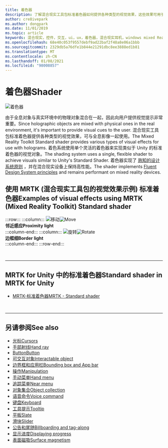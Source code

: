 ```yaml
---
title: 着色器
description: 了解混合现实工具包标准着色器如何提供各种类型的视觉效果，这些效果可用于混合现实应用中的全息影像。
author: cre8ivepark
ms.author: dongpark
ms.date: 11/01/2019
ms.topic: article
keywords: 混合现实，控件，交互，ui，ux，着色器，混合现实耳机，windows mixed Reality 耳机，虚拟现实耳机，HoloLens，MRTK，混合现实工具包，视觉效果
ms.openlocfilehash: 68e40c053f9557debf9ad22baf2f48a8e06a1bbb
ms.sourcegitcommit: 2329db5a76dfe1b844e21291dbc8ee3888ed1b81
ms.translationtype: MT
ms.contentlocale: zh-CN
ms.lasthandoff: 01/08/2021
ms.locfileid: "98008857"
---
```

# <a name="shader"></a><span data-ttu-id="9bd11-104">着色器</span><span class="sxs-lookup"><span data-stu-id="9bd11-104">Shader</span></span>

![着色器](images/UX_Hero_StandardShader.jpg)

<span data-ttu-id="9bd11-106">由于全息对象与真实环境中的物理对象混合在一起，因此向用户提供视觉提示非常重要。</span><span class="sxs-lookup"><span data-stu-id="9bd11-106">Since holographic objects are mixed with physical ones in the real environment, it's important to provide visual cues to the user.</span></span> <span data-ttu-id="9bd11-107">混合现实工具包标准着色器提供各种类型的视觉效果，可与全息影像一起使用。</span><span class="sxs-lookup"><span data-stu-id="9bd11-107">The Mixed Reality Toolkit Standard shader provides various types of visual effects for use with holograms.</span></span> <span data-ttu-id="9bd11-108">着色系统使用单个灵活的着色器来实现类似于 Unity 的标准着色器的视觉对象。</span><span class="sxs-lookup"><span data-stu-id="9bd11-108">The shading system uses a single, flexible shader to achieve visuals similar to Unity's Standard Shader.</span></span> <span data-ttu-id="9bd11-109">着色器实现了 [熟知的设计系统原则](https://www.microsoft.com/design/fluent/#/) ，并在混合现实设备上保持高性能。</span><span class="sxs-lookup"><span data-stu-id="9bd11-109">The shader implements [Fluent Design System principles](https://www.microsoft.com/design/fluent/#/) and remains performant on mixed reality devices.</span></span>
<br>

## <a name="examples-of-visual-effects-using-mrtk-mixed-reality-toolkit-standard-shader"></a><span data-ttu-id="9bd11-110">使用 MRTK (混合现实工具包的视觉效果示例) 标准着色器</span><span class="sxs-lookup"><span data-stu-id="9bd11-110">Examples of visual effects using MRTK (Mixed Reality Toolkit) Standard shader</span></span> 
:::row:::
    :::column:::
       <span data-ttu-id="9bd11-111">![移动](images/UX_Button_Affordance_ProximityLight.jpg)</span><span class="sxs-lookup"><span data-stu-id="9bd11-111">![Move](images/UX_Button_Affordance_ProximityLight.jpg)</span></span><br>
       <span data-ttu-id="9bd11-112">**邻近感应**</span><span class="sxs-lookup"><span data-stu-id="9bd11-112">**Proximity light**</span></span><br>
    :::column-end:::
    :::column:::
       <span data-ttu-id="9bd11-113">![旋转](images/UX_Button_Affordance_FocusHighlight.jpg)</span><span class="sxs-lookup"><span data-stu-id="9bd11-113">![Rotate](images/UX_Button_Affordance_FocusHighlight.jpg)</span></span><br>
        <span data-ttu-id="9bd11-114">**边框细**</span><span class="sxs-lookup"><span data-stu-id="9bd11-114">**Border light**</span></span><br>
    :::column-end:::
:::row-end:::

<br>

---

## <a name="standard-shader-in-mrtk-for-unity"></a><span data-ttu-id="9bd11-115">MRTK for Unity 中的标准着色器</span><span class="sxs-lookup"><span data-stu-id="9bd11-115">Standard shader in MRTK for Unity</span></span>

* [<span data-ttu-id="9bd11-116">MRTK-标准着色器</span><span class="sxs-lookup"><span data-stu-id="9bd11-116">MRTK - Standard shader</span></span>](https://microsoft.github.io/MixedRealityToolkit-Unity/Documentation/README_MRTKStandardShader.html)

<br>

---

## <a name="see-also"></a><span data-ttu-id="9bd11-117">另请参阅</span><span class="sxs-lookup"><span data-stu-id="9bd11-117">See also</span></span>

* [<span data-ttu-id="9bd11-118">光标</span><span class="sxs-lookup"><span data-stu-id="9bd11-118">Cursors</span></span>](cursors.md)
* [<span data-ttu-id="9bd11-119">手部射线</span><span class="sxs-lookup"><span data-stu-id="9bd11-119">Hand ray</span></span>](point-and-commit.md)
* [<span data-ttu-id="9bd11-120">Button</span><span class="sxs-lookup"><span data-stu-id="9bd11-120">Button</span></span>](button.md)
* [<span data-ttu-id="9bd11-121">可交互对象</span><span class="sxs-lookup"><span data-stu-id="9bd11-121">Interactable object</span></span>](interactable-object.md)
* [<span data-ttu-id="9bd11-122">边界框和应用栏</span><span class="sxs-lookup"><span data-stu-id="9bd11-122">Bounding box and App bar</span></span>](app-bar-and-bounding-box.md)
* [<span data-ttu-id="9bd11-123">操作</span><span class="sxs-lookup"><span data-stu-id="9bd11-123">Manipulation</span></span>](direct-manipulation.md)
* [<span data-ttu-id="9bd11-124">手动菜单</span><span class="sxs-lookup"><span data-stu-id="9bd11-124">Hand menu</span></span>](hand-menu.md)
* [<span data-ttu-id="9bd11-125">追踪菜单</span><span class="sxs-lookup"><span data-stu-id="9bd11-125">Near menu</span></span>](near-menu.md)
* [<span data-ttu-id="9bd11-126">对象集合</span><span class="sxs-lookup"><span data-stu-id="9bd11-126">Object collection</span></span>](object-collection.md)
* [<span data-ttu-id="9bd11-127">语音命令</span><span class="sxs-lookup"><span data-stu-id="9bd11-127">Voice command</span></span>](voice-input.md)
* [<span data-ttu-id="9bd11-128">键盘</span><span class="sxs-lookup"><span data-stu-id="9bd11-128">Keyboard</span></span>](keyboard.md)
* [<span data-ttu-id="9bd11-129">工具提示</span><span class="sxs-lookup"><span data-stu-id="9bd11-129">Tooltip</span></span>](tooltip.md)
* [<span data-ttu-id="9bd11-130">平板</span><span class="sxs-lookup"><span data-stu-id="9bd11-130">Slate</span></span>](slate.md)
* [<span data-ttu-id="9bd11-131">滑块</span><span class="sxs-lookup"><span data-stu-id="9bd11-131">Slider</span></span>](slider.md)
* [<span data-ttu-id="9bd11-132">公告和尾随</span><span class="sxs-lookup"><span data-stu-id="9bd11-132">Billboarding and tag-along</span></span>](billboarding-and-tag-along.md)
* [<span data-ttu-id="9bd11-133">显示进度</span><span class="sxs-lookup"><span data-stu-id="9bd11-133">Displaying progress</span></span>](progress.md)
* [<span data-ttu-id="9bd11-134">表面磁吸</span><span class="sxs-lookup"><span data-stu-id="9bd11-134">Surface magnetism</span></span>](surface-magnetism.md)
